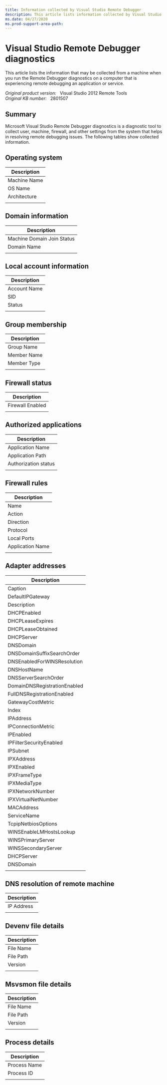 ```yaml
---
title: Information collected by Visual Studio Remote Debugger
description: This article lists information collected by Visual Studio Remote Debugger diagnostics.
ms.date: 04/27/2020
ms.prod-support-area-path:
---
```

# Visual Studio Remote Debugger diagnostics

This article lists the information that may be collected from a machine when you run the Remote Debugger diagnostics on a computer that is experiencing remote debugging an application or service.

_Original product version:_ &nbsp; Visual Studio 2012 Remote Tools  
_Original KB number:_ &nbsp; 2801507

## Summary

Microsoft Visual Studio Remote Debugger diagnostics is a diagnostic tool to collect user, machine, firewall, and other settings from the system that helps in resolving remote debugging issues. The following tables show collected information.

## Operating system

| Description |
|---|
|Machine Name|
|OS Name|
|Architecture|
||

## Domain information

| Description |
|---|
|Machine Domain Join Status|
|Domain Name|
||

## Local account information

| Description |
|---|
|Account Name|
|SID|
|Status|
||

## Group membership

| Description |
|---|
|Group Name|
|Member Name|
|Member Type|
||

## Firewall status

| Description |
|---|
|Firewall Enabled|
||

## Authorized applications

| Description |
|---|
|Application Name|
|Application Path|
|Authorization status|
||

## Firewall rules  

| Description |
|---|
|Name|
|Action|
|Direction|
|Protocol|
|Local Ports|
|Application Name|
||

## Adapter addresses  

| Description |
|---|
|Caption|
|DefaultIPGateway|
|Description|
|DHCPEnabled|
|DHCPLeaseExpires|
|DHCPLeaseObtained|
|DHCPServer|
|DNSDomain|
|DNSDomainSuffixSearchOrder|
|DNSEnabledForWINSResolution|
|DNSHostName|
|DNSServerSearchOrder|
|DomainDNSRegistrationEnabled|
|FullDNSRegistrationEnabled|
|GatewayCostMetric|
|Index|
|IPAddress|
|IPConnectionMetric|
|IPEnabled|
|IPFilterSecurityEnabled|
|IPSubnet|
|IPXAddress|
|IPXEnabled|
|IPXFrameType|
|IPXMediaType|
|IPXNetworkNumber|
|IPXVirtualNetNumber|
|MACAddress|
|ServiceName|
|TcpipNetbiosOptions|
|WINSEnableLMHostsLookup|
|WINSPrimaryServer|
|WINSSecondaryServer|
|DHCPServer|
|DNSDomain|
||

## DNS resolution of remote machine  

| Description |
|---|
|IP Address|
||

## Devenv file details

| Description |
|---|
|File Name|
|File Path|
|Version|
||

## Msvsmon file details

| Description |
|---|
|File Name|
|File Path|
|Version|
||

## Process details

| Description |
|---|
|Process Name|
|Process ID|
||
